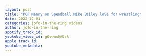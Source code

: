 ```yaml
---
layout: post
title: "PCP Manny on Speedball Mike Bailey love for wrestling"
date: 2022-12-01
categories: jofo-in-the-ring videos
author: jofo-in-the-ring
spotify_track_id: 
youtube_video_id: gSowue8ADzk
apple_track_id: 
youtube_metadata: 
---
```

